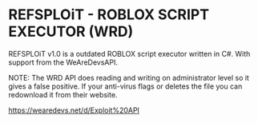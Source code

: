 # REFSPLOiT - ROBLOX SCRIPT EXECUTOR (WRD)

REFSPLOiT v1.0 is a outdated ROBLOX script executor written in C#. With support from the WeAreDevsAPI.

NOTE: The WRD API does reading and writing on administrator level so it gives a false positive. If your anti-virus flags or deletes the file you can redownload it from their website.

https://wearedevs.net/d/Exploit%20API

